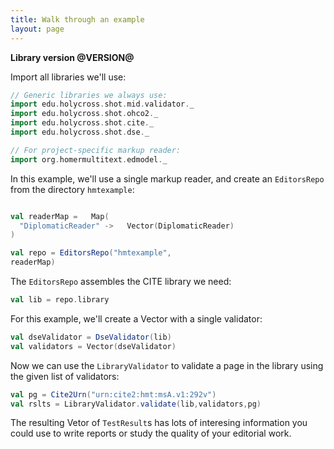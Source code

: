 ```yaml
---
title: Walk through an example
layout: page
---
```


**Library version @VERSION@**


Import all libraries we'll use:

```scala mdoc
// Generic libraries we always use:
import edu.holycross.shot.mid.validator._
import edu.holycross.shot.ohco2._
import edu.holycross.shot.cite._
import edu.holycross.shot.dse._

// For project-specific markup reader:
import org.homermultitext.edmodel._
```

In this example, we'll use a single markup reader, and create an `EditorsRepo`
from the directory `hmtexample`:

```scala mdoc

val readerMap =   Map(
  "DiplomaticReader" ->   Vector(DiplomaticReader)
)

val repo = EditorsRepo("hmtexample",
readerMap)
```

The `EditorsRepo` assembles the CITE library we need:

```scala mdoc
val lib = repo.library
```

For this example, we'll create a Vector with a single validator:

```scala mdoc
val dseValidator = DseValidator(lib)
val validators = Vector(dseValidator)
```

Now we can use the `LibraryValidator` to validate a page in the library using the given list of validators:

```scala mdoc
val pg = Cite2Urn("urn:cite2:hmt:msA.v1:292v")
val rslts = LibraryValidator.validate(lib,validators,pg)
```

The resulting Vetor of `TestResult`s has lots of interesing information you could use to write reports or study the quality of your editorial work.
